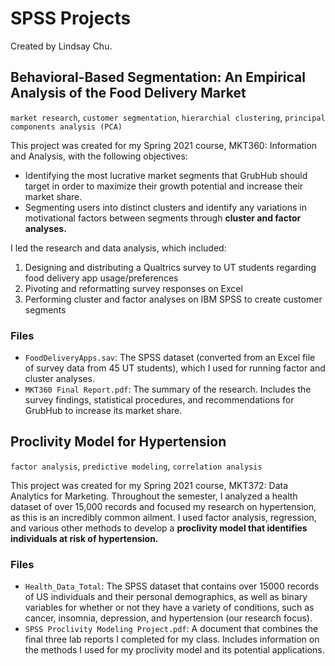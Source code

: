 # SPSS Projects  
Created by Lindsay Chu. 

## Behavioral-Based Segmentation: An Empirical Analysis of the Food Delivery Market
`market research`, `customer segmentation`, `hierarchial clustering`, `principal components analysis (PCA)`

This project was created for my Spring 2021 course, MKT360: Information and Analysis, with the following objectives:   
* Identifying the most lucrative market segments that GrubHub should target in order to maximize their growth potential and increase their market share.
* Segmenting users into distinct clusters and identify any variations in motivational factors between segments through **cluster and factor analyses.**

I led the research and data analysis, which included:
1. Designing and distributing a Qualtrics survey to UT students regarding food delivery app usage/preferences
2. Pivoting and reformatting survey responses on Excel
3. Performing cluster and factor analyses on IBM SPSS to create customer segments

### Files
* `FoodDeliveryApps.sav`: The SPSS dataset (converted from an Excel file of survey data from 45 UT students), which I used for running factor and cluster analyses. 
* `MKT360 Final Report.pdf`: The summary of the research.  Includes the survey findings, statistical procedures, and recommendations for GrubHub to increase its market share.   

## Proclivity Model for Hypertension
`factor analysis`, `predictive modeling`, `correlation analysis`

This project was created for my Spring 2021 course, MKT372: Data Analytics for Marketing.  Throughout the semester, I analyzed a health dataset of over 15,000 records and focused my research on hypertension, as this is an incredibly common ailment.  I used factor analysis, regression, and various other methods to develop a **proclivity model that identifies individuals at risk of hypertension.**

### Files
* `Health_Data_Total`: The SPSS dataset that contains over 15000 records of US individuals and their personal demographics, as well as binary variables for whether or not they have a variety of conditions, such as cancer, insomnia, depression, and hypertension (our research focus).
* `SPSS Proclivity Modeling Project.pdf`: A document that combines the final three lab reports I completed for my class. Includes information on the methods I used for my proclivity model and its potential applications.
